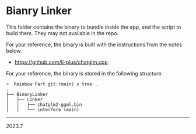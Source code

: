 # Bianry Linker

This folder contains the binary to bundle inside the app, and the script to build them. They may not available in the repo.

For your reference, the binary is built with the instructions from the notes below.

- https://github.com/li-plus/chatglm.cpp

For your reference, the binary is stored in the following structure.

```
➜  Rainbow Fart git:(main) ✗ tree .
.
├── BinaryLinker
│   ├── Linker
│   │   ├── chatglm2-ggml.bin
│   │   └── interfere (main)
```

---

2023.7